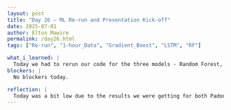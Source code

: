 ```yaml
---
layout: post
title: "Day 26 – ML Re-run and Presentation Kick-off"
date: 2025-07-01
author: Elton Mawire
permalink: /day26.html
tags: ["Re-run", "1-hour_Data", "Gradient_Boost", "LSTM", "RF"]

what_i_learned: |
  Today we had to rerun our code for the three models - Random Forest, Gradient Boost, and GTW Tree using new data. The results came out lower than expected, with a highest r_2 value of 0.58 from Gradient boost. We then fine tuned the parameters for Random forest and that didn't yield any significant improvements. I also spent some time working on neural networks, just to see how the models are trained and deployed in predicting pollution/pm2.5. I was able to grasp the difference between using Pytorch and Tensor flow, with PyTorch being more preffered in research due to its flexibility. The last part of the day was dedicated to reviewing our presentation slides for Thursday. 
blockers: |
  No blockers today.

reflection: |
  Today was a bit low due to the results we were getting for both Padonia and Howard locations. Although these were not as expected, we still learned a few things during data preprocessing and model selection. The team was able to work together to ensure that we are not repeating the same mistake of deploying incomplete data, thus we were able to move forward knowing that the data was clean and ready to be worked on. Working together in ensuring that our slides look as we wish for Thursday was also fun. We got most of our slides approved with few additional changes noted. This set us on the right track for making sure we deliver our best on Thursday.
---
```

